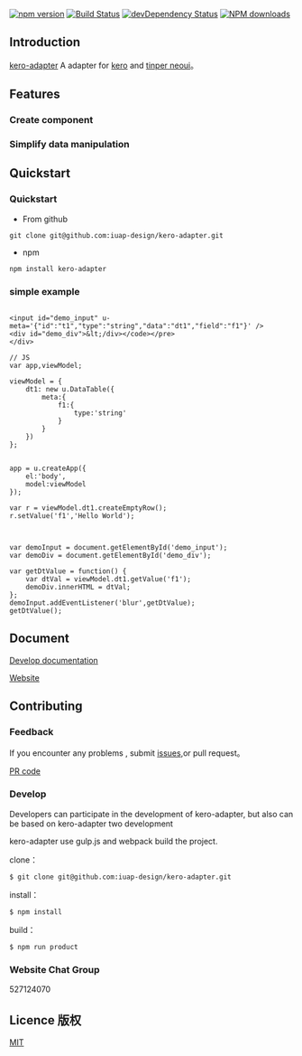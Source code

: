 

[![npm version](https://img.shields.io/npm/v/kero-adapter.svg)](https://www.npmjs.com/package/kero-adapter)
[![Build Status](https://img.shields.io/travis/iuap-design/kero-adapter/master.svg)](https://travis-ci.org/iuap-design/kero-adapter)
[![devDependency Status](https://img.shields.io/david/dev/iuap-design/kero-adapter.svg)](https://david-dm.org/iuap-design/kero-adapter#info=devDependencies)
[![NPM downloads](http://img.shields.io/npm/dm/kero-adapter.svg?style=flat)](https://npmjs.org/package/kero-adapter)



##  Introduction
[kero-adapter](http://tinper.org/dist/kero/docs/module.html) A adapter for [kero](http://tinper.org/dist/kero/index.html) and [tinper neoui](http://tinper.org/dist/neoui/index.html)。


## Features


### Create component


### Simplify data manipulation



## Quickstart

### Quickstart

- From github
```
git clone git@github.com:iuap-design/kero-adapter.git
```

- npm

```
npm install kero-adapter
```

### simple example


```

<input id="demo_input" u-meta='{"id":"t1","type":"string","data":"dt1","field":"f1"}' />
<div id="demo_div">&lt;/div></code></pre>
</div>
```

```
// JS
var app,viewModel;

viewModel = {
    dt1: new u.DataTable({
        meta:{
            f1:{
            	type:'string'
            }
        }
    })
};


app = u.createApp({
    el:'body',
    model:viewModel
});

var r = viewModel.dt1.createEmptyRow();
r.setValue('f1','Hello World');



var demoInput = document.getElementById('demo_input');
var demoDiv = document.getElementById('demo_div');

var getDtValue = function() {
	var dtVal = viewModel.dt1.getValue('f1');
	demoDiv.innerHTML = dtVal;
};
demoInput.addEventListener('blur',getDtValue);
getDtValue();

```
## Document

[Develop documentation](http://tinper.org/dist/kero/docs/module.html)

[Website](http://tinper.org)

## Contributing


### Feedback

If you encounter any problems , submit [issues](https://github.com/iuap-design/kero-adapter/issues),or pull request。

[PR code](CONTRIBUTING.md)

### Develop

Developers can participate in the development of kero-adapter,  but also can be based on kero-adapter two development


kero-adapter use gulp.js and webpack build the project.


clone：

```
$ git clone git@github.com:iuap-design/kero-adapter.git
```

install：

```
$ npm install
```

build：

```
$ npm run product
```

### Website Chat Group

527124070

## Licence 版权

[MIT](./LICENSE)
